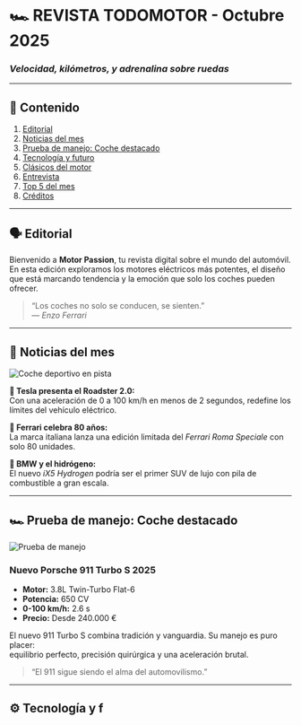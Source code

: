 # 🏎️ **REVISTA TODOMOTOR - Octubre 2025**
### *Velocidad, kilómetros, y adrenalina sobre ruedas*

---

## 📖 Contenido

1. [Editorial](#-editorial)
2. [Noticias del mes](#-noticias-del-mes)
3. [Prueba de manejo: Coche destacado](#-prueba-de-manejo-coche-destacado)
4. [Tecnología y futuro](#-tecnología-y-futuro)
5. [Clásicos del motor](#-clásicos-del-motor)
6. [Entrevista](#-entrevista)
7. [Top 5 del mes](#-top-5-del-mes)
8. [Créditos](#-créditos)

---

## 🗣️ Editorial

Bienvenido a **Motor Passion**, tu revista digital sobre el mundo del automóvil.  
En esta edición exploramos los motores eléctricos más potentes, el diseño que está marcando tendencia y la emoción que solo los coches pueden ofrecer.

> “Los coches no solo se conducen, se sienten.”  
> — *Enzo Ferrari*

---

## 📰 Noticias del mes

![Coche deportivo en pista](https://picsum.photos/800/300?random=10)

**🚗 Tesla presenta el Roadster 2.0:**  
Con una aceleración de 0 a 100 km/h en menos de 2 segundos, redefine los límites del vehículo eléctrico.

**🏁 Ferrari celebra 80 años:**  
La marca italiana lanza una edición limitada del *Ferrari Roma Speciale* con solo 80 unidades.

**🔋 BMW y el hidrógeno:**  
El nuevo *iX5 Hydrogen* podría ser el primer SUV de lujo con pila de combustible a gran escala.

---

## 🏎️ Prueba de manejo: Coche destacado

![Prueba de manejo](https://picsum.photos/800/300?random=11)

### **Nuevo Porsche 911 Turbo S 2025**

- **Motor:** 3.8L Twin-Turbo Flat-6  
- **Potencia:** 650 CV  
- **0-100 km/h:** 2.6 s  
- **Precio:** Desde 240.000 €  

El nuevo 911 Turbo S combina tradición y vanguardia. Su manejo es puro placer:  
equilibrio perfecto, precisión quirúrgica y una aceleración brutal.

> “El 911 sigue siendo el alma del automovilismo.”

---

## ⚙️ Tecnología y f
